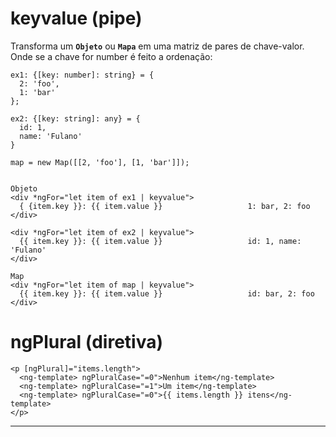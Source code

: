 # keyvalue (pipe) 

Transforma um **`Objeto`** ou **`Mapa`** em uma matriz de pares de chave-valor. Onde se a chave for number é feito a ordenação:

    ex1: {[key: number]: string} = {
      2: 'foo', 
      1: 'bar'
    };

    ex2: {[key: string]: any} = {
      id: 1,  
      name: 'Fulano'
    }
    
    map = new Map([[2, 'foo'], [1, 'bar']]);
    
    
    Objeto
    <div *ngFor="let item of ex1 | keyvalue">
      { {item.key }}: {{ item.value }}                   1: bar, 2: foo
    </div>
    
    <div *ngFor="let item of ex2 | keyvalue">
      {{ item.key }}: {{ item.value }}                   id: 1, name: 'Fulano' 
    </div>
    
    Map
    <div *ngFor="let item of map | keyvalue">
      {{ item.key }}: {{ item.value }}                   id: bar, 2: foo
    </div>

# ngPlural (diretiva)

    <p [ngPlural]="items.length">
      <ng-template> ngPluralCase="=0">Nenhum item</ng-template>
      <ng-template> ngPluralCase="=1">Um item</ng-template>
      <ng-template> ngPluralCase="=0">{{ items.length }} itens</ng-template>
    </p>
    
---    
